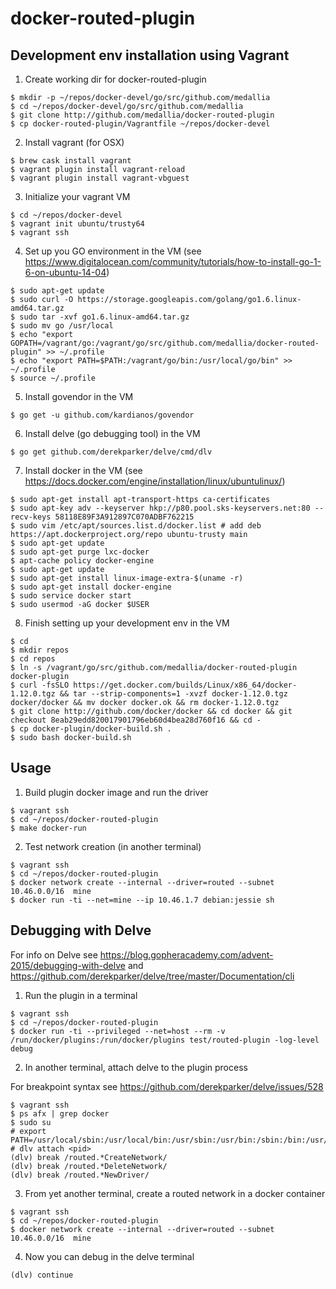 # docker-routed-plugin

## Development env installation using Vagrant

1. Create working dir for docker-routed-plugin

```
$ mkdir -p ~/repos/docker-devel/go/src/github.com/medallia
$ cd ~/repos/docker-devel/go/src/github.com/medallia
$ git clone http://github.com/medallia/docker-routed-plugin
$ cp docker-routed-plugin/Vagrantfile ~/repos/docker-devel
```

2. Install vagrant (for OSX)

```
$ brew cask install vagrant
$ vagrant plugin install vagrant-reload
$ vagrant plugin install vagrant-vbguest
```

3. Initialize your vagrant VM

```
$ cd ~/repos/docker-devel
$ vagrant init ubuntu/trusty64
$ vagrant ssh
```

4. Set up you GO environment in the VM (see https://www.digitalocean.com/community/tutorials/how-to-install-go-1-6-on-ubuntu-14-04)

```
$ sudo apt-get update
$ sudo curl -O https://storage.googleapis.com/golang/go1.6.linux-amd64.tar.gz
$ sudo tar -xvf go1.6.linux-amd64.tar.gz
$ sudo mv go /usr/local
$ echo "export GOPATH=/vagrant/go:/vagrant/go/src/github.com/medallia/docker-routed-plugin" >> ~/.profile
$ echo "export PATH=$PATH:/vagrant/go/bin:/usr/local/go/bin" >> ~/.profile
$ source ~/.profile
```

5. Install govendor in the VM

```
$ go get -u github.com/kardianos/govendor
```

6. Install delve (go debugging tool) in the VM

```
$ go get github.com/derekparker/delve/cmd/dlv
```

7. Install docker in the VM (see https://docs.docker.com/engine/installation/linux/ubuntulinux/)

```
$ sudo apt-get install apt-transport-https ca-certificates
$ sudo apt-key adv --keyserver hkp://p80.pool.sks-keyservers.net:80 --recv-keys 58118E89F3A912897C070ADBF762215
$ sudo vim /etc/apt/sources.list.d/docker.list # add deb https://apt.dockerproject.org/repo ubuntu-trusty main
$ sudo apt-get update
$ sudo apt-get purge lxc-docker
$ apt-cache policy docker-engine
$ sudo apt-get update
$ sudo apt-get install linux-image-extra-$(uname -r)
$ sudo apt-get install docker-engine
$ sudo service docker start
$ sudo usermod -aG docker $USER
```

8. Finish setting up your development env in the VM

```
$ cd
$ mkdir repos
$ cd repos
$ ln -s /vagrant/go/src/github.com/medallia/docker-routed-plugin docker-plugin
$ curl -fsSLO https://get.docker.com/builds/Linux/x86_64/docker-1.12.0.tgz && tar --strip-components=1 -xvzf docker-1.12.0.tgz docker/docker && mv docker docker.ok && rm docker-1.12.0.tgz
$ git clone http://github.com/docker/docker && cd docker && git checkout 8eab29edd820017901796eb60d4bea28d760f16 && cd -
$ cp docker-plugin/docker-build.sh .
$ sudo bash docker-build.sh
```

## Usage

1. Build plugin docker image and run the driver

```
$ vagrant ssh
$ cd ~/repos/docker-routed-plugin
$ make docker-run
```

2. Test network creation (in another terminal)

```
$ vagrant ssh
$ cd ~/repos/docker-routed-plugin
$ docker network create --internal --driver=routed --subnet 10.46.0.0/16  mine
$ docker run -ti --net=mine --ip 10.46.1.7 debian:jessie sh
```

## Debugging with Delve

For info on Delve see https://blog.gopheracademy.com/advent-2015/debugging-with-delve
and https://github.com/derekparker/delve/tree/master/Documentation/cli

1. Run the plugin in a terminal

```
$ vagrant ssh
$ cd ~/repos/docker-routed-plugin
$ docker run -ti --privileged --net=host --rm -v /run/docker/plugins:/run/docker/plugins test/routed-plugin -log-level debug
```

2. In another terminal, attach delve to the plugin process

For breakpoint syntax see https://github.com/derekparker/delve/issues/528

```
$ vagrant ssh
$ ps afx | grep docker
$ sudo su
# export PATH=/usr/local/sbin:/usr/local/bin:/usr/sbin:/usr/bin:/sbin:/bin:/usr/games:/usr/local/games:/vagrant/go/bin:/usr/local/go/bin:/vagrant/go/bin:/usr/local/go/bin
# dlv attach <pid>
(dlv) break /routed.*CreateNetwork/
(dlv) break /routed.*DeleteNetwork/
(dlv) break /routed.*NewDriver/
```

3. From yet another terminal, create a routed network in a docker container

```
$ vagrant ssh
$ cd ~/repos/docker-routed-plugin
$ docker network create --internal --driver=routed --subnet 10.46.0.0/16  mine
```

4. Now you can debug in the delve terminal

```
(dlv) continue
```
